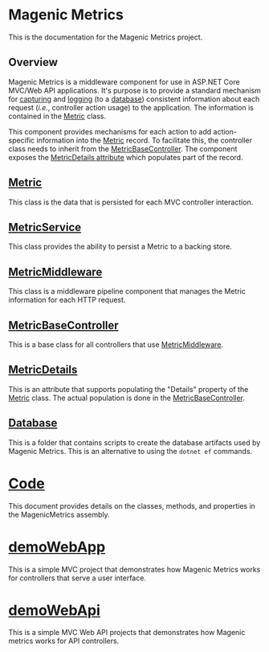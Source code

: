 # Magenic Metrics
This is the documentation for the Magenic Metrics project.

## Overview
Magenic Metrics is a middleware component for use in ASP.NET Core MVC/Web API applications.
It's purpose is to provide a standard mechanism for [capturing](#MetricMiddleware) and [logging](#MetricService) 
(to a [database](#Database)) consistent information about each request (*i.e.*, controller action usage) to the application.
The information is contained in the [Metric](#Metric) class.

This component provides mechanisms for each action to add action-specific information into the [Metric](#Metric) record.
To facilitate this, the controller class needs to inherit from the [MetricBaseController](#MetricBaseController).
The component exposes the [MetricDetails attribute](#MetricDetails) which populates part of the record.

## [Metric](Documentation/Metric.md)
This class is the data that is persisted for each MVC controller interaction.

## [MetricService](Documentation/MetricService.md)
This class provides the ability to persist a Metric to a backing store.

## [MetricMiddleware](./Documentation/MetricMiddleware.md)
This class is a middleware pipeline component that manages the Metric information for each HTTP request.

## [MetricBaseController](Documentation/MetricBaseController.md)
This is a base class for all controllers that use [MetricMiddleware](#MetricMiddleware).

## [MetricDetails](Documentation/MetricDetails.md)
This is an attribute that supports populating the "Details" property of the [Metric](#Metric) class.
The actual population is done in the [MetricBaseController](#MetricBaseController).

## [Database](Documentation/Database.md)
This is a folder that contains scripts to create the database artifacts used by Magenic Metrics.
This is an alternative to using the `dotnet ef` commands.

# [Code](Documentation/MagenicMetrics.md)
This document provides details on the classes, methods, and properties in the MagenicMetrics assembly.

# [demoWebApp](Documentation/demoWebApp.md)
This is a simple MVC project that demonstrates how Magenic Metrics works for controllers that serve a user interface.

# [demoWebApi](Documentation/demoWebApi.md)
This is a simple MVC Web API projects that demonstrates how Magenic metrics works for API controllers.

